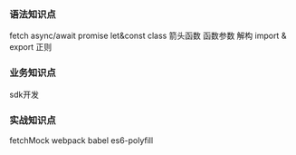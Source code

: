 ### 语法知识点
fetch
async/await
promise
let&const
class
箭头函数
函数参数
解构
import & export
正则

### 业务知识点
sdk开发



### 实战知识点
fetchMock
webpack
babel
es6-polyfill
